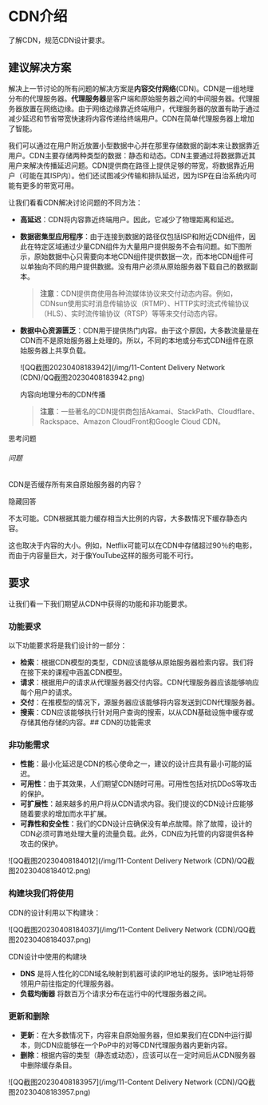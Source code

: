 # CDN介绍

了解CDN，规范CDN设计要求。

## 建议解决方案

解决上一节讨论的所有问题的解决方案是**内容交付网络**(CDN)。CDN是一组地理分布的代理服务器。**代理服务器**是客户端和原始服务器之间的中间服务器。代理服务器放置在网络边缘。由于网络边缘靠近终端用户，代理服务器的放置有助于通过减少延迟和节省带宽快速将内容传递给终端用户。CDN在简单代理服务器上增加了智能。

我们可以通过在用户附近放置小型数据中心并在那里存储数据的副本来让数据靠近用户。CDN主要存储两种类型的数据：静态和动态。CDN主要通过将数据靠近其用户来解决传播延迟问题。CDN提供商在路径上提供足够的带宽，将数据靠近用户（可能在其ISP内）。他们还试图减少传输和排队延迟，因为ISP在自治系统内可能有更多的带宽可用。

让我们看看CDN解决讨论问题的不同方法：

- **高延迟**：CDN将内容靠近终端用户。因此，它减少了物理距离和延迟。
- **数据密集型应用程序**：由于连接到数据的路径仅包括ISP和附近CDN组件，因此在特定区域通过少量CDN组件为大量用户提供服务不会有问题。如下图所示，原始数据中心只需要向本地CDN组件提供数据一次，而本地CDN组件可以单独向不同的用户提供数据。没有用户必须从原始服务器下载自己的数据副本。

  > **注意**：CDN提供商使用各种流媒体协议来交付动态内容。例如，CDNsun使用实时消息传输协议（RTMP）、HTTP实时流式传输协议（HLS）、实时流传输协议（RTSP）等等来交付动态内容。

- **数据中心资源匮乏**：CDN用于提供热门内容。由于这个原因，大多数流量是在CDN而不是原始服务器上处理的。所以，不同的本地或分布式CDN组件在原始服务器上共享负载。

  ![QQ截图20230408183942](/img/11-Content Delivery Network (CDN)/QQ截图20230408183942.png)

  内容向地理分布的CDN传播

  > **注意**：一些著名的CDN提供商包括Akamai、StackPath、Cloudflare、Rackspace、Amazon CloudFront和Google Cloud CDN。

思考问题

###### 问题

CDN是否缓存所有来自原始服务器的内容？

隐藏回答

不太可能。CDN根据其能力缓存相当大比例的内容，大多数情况下缓存静态内容。

这也取决于内容的大小。例如，Netflix可能可以在CDN中存储超过90％的电影，而由于内容量巨大，对于像YouTube这样的服务可能不可行。

## 要求

让我们看一下我们期望从CDN中获得的功能和非功能要求。

### 功能要求

以下功能要求将是我们设计的一部分：

- **检索**：根据CDN模型的类型，CDN应该能够从原始服务器检索内容。我们将在接下来的课程中涵盖CDN模型。
- **请求**：根据用户的请求从代理服务器交付内容。CDN代理服务器应该能够响应每个用户的请求。
- **交付**：在推模型的情况下，源服务器应该能够将内容发送到CDN代理服务器。
- **搜索**：CDN应该能够执行针对用户查询的搜索，以从CDN基础设施中缓存或存储其他存储的内容。## CDN的功能需求

### 非功能需求

- **性能**：最小化延迟是CDN的核心使命之一，建议的设计应具有最小可能的延迟。
- **可用性**：由于其效果，人们期望CDN随时可用。可用性包括对抗DDoS等攻击的保护。
- **可扩展性**：越来越多的用户将从CDN请求内容。我们提议的CDN设计应能够随着要求的增加而水平扩展。
- **可靠性和安全性**：我们的CDN设计应确保没有单点故障。除了故障，设计的CDN必须可靠地处理大量的流量负载。此外，CDN应为托管的内容提供各种攻击的保护。

![QQ截图20230408184012](/img/11-Content Delivery Network (CDN)/QQ截图20230408184012.png)

### 构建块我们将使用

CDN的设计利用以下构建块：

![QQ截图20230408184037](/img/11-Content Delivery Network (CDN)/QQ截图20230408184037.png)

CDN设计中使用的构建块

- **DNS** 是将人性化的CDN域名映射到机器可读的IP地址的服务。该IP地址将带领用户前往指定的代理服务器。
- **负载均衡器** 将数百万个请求分布在运行中的代理服务器之间。

### 更新和删除

- **更新**：在大多数情况下，内容来自原始服务器，但如果我们在CDN中运行脚本，则CDN应能够在一个PoP中的对等CDN代理服务器内更新内容。
- **删除**：根据内容的类型（静态或动态），应该可以在一定时间后从CDN服务器中删除缓存条目。

![QQ截图20230408183957](/img/11-Content Delivery Network (CDN)/QQ截图20230408183957.png)
